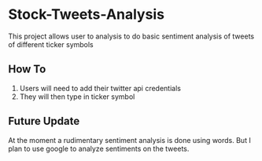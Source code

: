 # Stock-Tweets-Analysis
This project allows user to analysis to do basic sentiment analysis of tweets of different ticker symbols 

## How To
<ol>
  <li>Users will need to add their twitter api credentials </li>
  <li> They will then type in ticker symbol </li>
</ol>

## Future Update
At the moment a rudimentary sentiment analysis is done using words. But I plan to use google to analyze sentiments on the tweets. 
